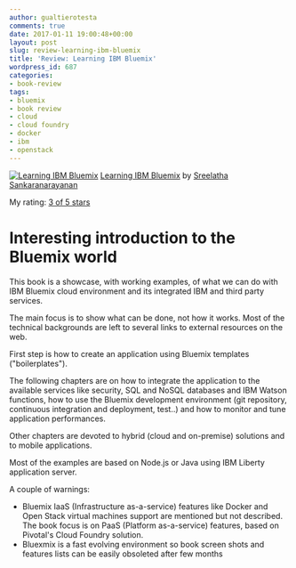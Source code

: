 ```yaml
---
author: gualtierotesta
comments: true
date: 2017-01-11 19:00:48+00:00
layout: post
slug: review-learning-ibm-bluemix
title: 'Review: Learning IBM Bluemix'
wordpress_id: 687
categories:
- book-review
tags:
- bluemix
- book review
- cloud
- cloud foundry
- docker
- ibm
- openstack
---
```


[![Learning IBM Bluemix](https://images.gr-assets.com/books/1477708389m/32803163.jpg)](https://www.goodreads.com/book/show/32803163)
[Learning IBM Bluemix](https://www.goodreads.com/book/show/32803163) by [Sreelatha Sankaranarayanan](https://www.goodreads.com/author/show/16026082)  

My rating: [3 of 5 stars](https://www.goodreads.com/review/show/1874633804)
  
# Interesting introduction to the Bluemix world

This book is a showcase, with working examples, of what we can do with IBM Bluemix cloud environment and its integrated IBM and third party services.  

The main focus is to show what can be done, not how it works. Most of the technical backgrounds are left to several links to external resources on the web.  

First step is how to create an application using Bluemix templates ("boilerplates").

The following chapters are on how to integrate the application to the available services like security, SQL and NoSQL databases and IBM Watson functions, how to use the Bluemix development environment (git repository, continuous integration and deployment, test..) and how to monitor and tune application performances.  

Other chapters are devoted to hybrid (cloud and on-premise) solutions and to mobile applications.  

Most of the examples are based on Node.js or Java using IBM Liberty application server.  

A couple of warnings:  

* Bluemix IaaS (Infrastructure as-a-service) features like Docker and Open Stack virtual machines support are mentioned but not described. The book focus is on PaaS (Platform as-a-service) features, based on Pivotal's Cloud Foundry solution.  
* Bluexmix is a fast evolving environment so book screen shots and features lists can be easily obsoleted after few months  
